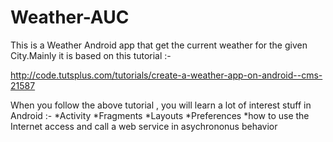 Weather-AUC
===========

This is a Weather Android app that get the current weather for the given City.Mainly it is based on this tutorial :-

http://code.tutsplus.com/tutorials/create-a-weather-app-on-android--cms-21587

When you follow the above tutorial , you will learn a lot of interest stuff in Android :-
*Activity
*Fragments
*Layouts
*Preferences
*how to use the Internet access and call a web service in asychrononus behavior
